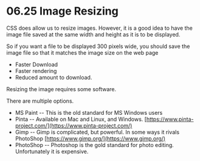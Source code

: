 # 06.25 Image Resizing

CSS does allow us to resize images.  However, it is a good idea to have the image file saved at the same width and height as it is to be displayed.

So if you want a file to be displayed 300 pixels wide, you should save the image file so that it matches the image size on the web page

* Faster Download
* Faster rendering
* Reduced amount to download.

Resizing the image requires some software.

There are multiple options.

* MS Paint -- This is the old standard for MS Windows users
* Pinta -- Available on Mac and Linux, and Windows.  [https://www.pinta-project.com/](https://www.pinta-project.com/)
* Gimp -- Gimp is complicated, but powerful.  In some ways it rivals PhotoShop [https://www.gimp.org/](https://www.gimp.org/)
* PhotoShop -- Photoshop is the gold standard for photo editing.  Unfortunately it is expensive.
